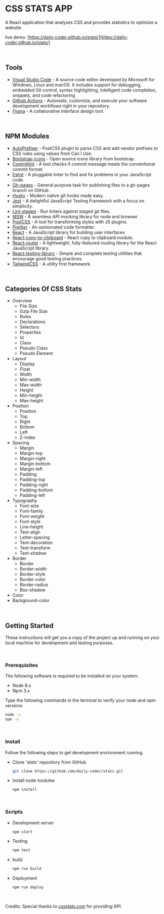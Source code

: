 # CSS STATS APP

A React application that analyses CSS and provides statistics to optimize a website.

live demo: [https://daily-coder.github.io/stats/](https://daily-coder.github.io/stats/)

<br />

## Tools

- [Visual Studio Code](https://code.visualstudio.com/) - A source code editor developed by Microsoft for Windows, Linux and macOS. It includes support for debugging, embedded Git control, syntax highlighting, intelligent code completion, snippets, and code refactoring
- [Github Actions](https://docs.github.com/en/actions) - Automate, customize, and execute your software development workflows right in your repository.
- [Figma](https://www.figma.com/) - A collaborative interface design tool.

<br />

## NPM Modules

- [AutoPrefixer](https://github.com/postcss/autoprefixer) - PostCSS plugin to parse CSS and add vendor prefixes to CSS rules using values from Can I Use.
- [Bootstrap-icons](https://icons.getbootstrap.com) - Open source icons library from bootstrap.
- [Commitlint](https://commitlint.js.org) - A tool checks if commit message meets the conventional commit format.
- [Eslint](https://eslint.org/) - A pluggable linter to find and fix problems in your JavaScript code.
- [Gh-pages](https://github.com/tschaub/gh-pages) - General purpose task for publishing files to a gh-pages branch on GitHub.
- [Husky](https://typicode.github.io/husky) - Modern native git hooks made easy.
- [Jest](https://jestjs.io) - A delightful JavaScript Testing Framework with a focus on simplicity.
- [Lint-staged](https://github.com/okonet/lint-staged) - Run linters against staged git files.
- [MSW](https://mswjs.io) - A seamless API mocking library for node and browser.
- [PostCSS](https://github.com/postcss/postcss) - A tool for transforming styles with JS plugins.
- [Prettier](https://prettier.io) - An opinionated code formatter.
- [React](https://reactjs.org) - A JavaScript library for building user interfaces
- [React-copy-to-clipboard](https://github.com/nkbt/react-copy-to-clipboard) - React copy to clipboard module.
- [React-router](https://reactrouter.com) - A lightweight, fully-featured routing library for the React JavaScript library.
- [React-testing-library](https://testing-library.com) - Simple and complete testing utilities that encourage good testing practices.
- [TailwindCSS](https://tailwindcss.com) - A utility first framework.

<br />

## Categories Of CSS Stats

- Overview
  - File Size
  - Gzip File Size
  - Rules
  - Declarations
  - Selectors
  - Properties
  - Id
  - Class
  - Pseudo Class
  - Pseudo Element
- Layout
  - Display
  - Float
  - Width
  - Min-width
  - Max-width
  - Height
  - Min-height
  - Max-height
- Position
  - Position
  - Top
  - Right
  - Bottom
  - Left
  - Z-index
- Spacing
  - Margin
  - Margin-top
  - Margin-right
  - Margin-bottom
  - Margin-left
  - Padding
  - Padding-top
  - Padding-right
  - Padding-bottom
  - Padding-left
- Typography
  - Font-size
  - Font-family
  - Font-weight
  - Font-style
  - Line-height
  - Text-align
  - Letter-spacing
  - Text-decoration
  - Text-transform
  - Text-shadow
- Border
  - Border
  - Border-width
  - Border-style
  - Border-color
  - Border-radius
  - Box-shadow
- Color
- Background-color

<br />

## Getting Started

These instructions will get you a copy of the project up and running on your local machine for development and testing purposes.

<br />

### Prerequisites

The following software is required to be installed on your system:

- Node 8.x
- Npm 3.x

Type the following commands in the terminal to verify your node and npm versions

```bash
node -v
npm -v
```

<br />

### Install

Follow the following steps to get development environment running.

- Clone _'stats'_ repository from GitHub

  ```bash
  git clone https://github.com/daily-coder/stats.git
  ```

- Install node modules

  ```bash
  npm install
  ```

<br />

### Scripts

- Development server

  ```bash
  npm start
  ```

- Testing

  ```bash
  npm test
  ```

- build

  ```bash
  npm run build
  ```

- Deployment

  ```bash
  npm run deploy
  ```

<br />

Credits:
Special thanks to [cssstats.com](https://cssstats.com/) for providing API.
